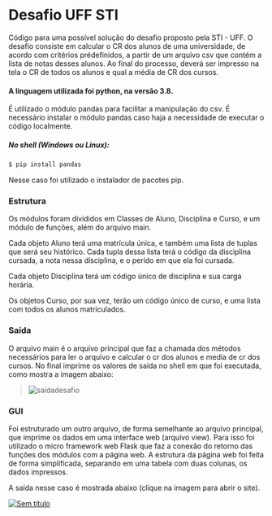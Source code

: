 # Desafio UFF STI

Código para uma possível solução do desafio proposto pela STI - UFF.
O desafio consiste em calcular o CR dos alunos de uma universidade, de acordo com critérios prédefinidos, a partir de um arquivo csv que contém a lista de notas desses alunos. Ao final do processo, deverá ser impresso na tela o CR de todos os alunos e qual a média de CR dos cursos.
#### A linguagem utilizada foi python, na versão 3.8.

É utilizado o módulo pandas para facilitar a manipulação do csv. 
É necessário instalar o módulo pandas caso haja a necessidade de executar o código localmente.
##### No shell (Windows ou Linux):
```sh
$ pip install pandas
```
Nesse caso foi utilizado o instalador de pacotes pip.

### Estrutura
Os módulos foram divididos em Classes de Aluno, Disciplina e Curso, e um módulo de funções, além do arquivo main.

Cada objeto Aluno terá uma matrícula única, e também uma lista de tuplas que será seu histórico. Cada tupla dessa lista terá o código da disciplina cursada, a nota nessa disciplina, e o perído em que ela foi cursada.

Cada objeto Disciplina terá um código único de disciplina e sua carga horária.

Os objetos Curso, por sua vez, terão um código único de curso, e uma lista com todos os alunos matriculados.


### Saída
O arquivo main é o arquivo principal que faz a chamada dos métodos necessários para ler o arquivo e calcular o cr dos alunos e media de cr dos cursos. No final imprime os valores de saída no shell em que foi executada, como mostra a imagem abaixo:

>![saidadesafio](https://user-images.githubusercontent.com/29824937/100818948-ed089c00-3429-11eb-97a2-4c849151c6c5.png)


### GUI
Foi estruturado um outro arquivo, de forma semelhante ao arquivo principal, que imprime os dados em uma interface web (arquivo view).
Para isso foi utilizado o micro framework web Flask que faz a conexão do retorno das funções dos módulos com a página web. A estrutura da página web foi feita de forma simplificada, separando em uma tabela com duas colunas, os dados impressos.

A saída nesse caso é mostrada abaixo (clique na imagem para abrir o site).

[![Sem título](https://user-images.githubusercontent.com/29824937/100823011-378e1680-3432-11eb-9e07-ef8a19d7ae0e.png)](http://juliano.pythonanywhere.com/)
